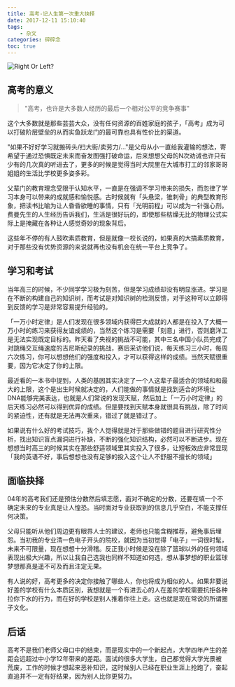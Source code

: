 ```yaml
---
title: 高考-记人生第一次重大抉择
date: 2017-12-11 15:10:40
tags:
    - 杂文
categories: 碎碎念
toc: true
---
```


![Right Or Left?](header.jpeg)

## 高考的意义


> "高考，也许是大多数人经历的最后一个相对公平的竞争赛事"

<!--more-->

这个大多数就是那些芸芸大众，没有任何资源的百姓家庭的孩子，「高考」成为可以打破阶层壁垒的从而实鱼跃龙门的最可靠也具有性价比的渠道。

"如果不好好学习就搬砖头/扫大街/卖劳力/..."是父母从小一直给我灌输的想法，寄希望于通过恐惧既定未来而奋发图强打破命运，后来想想父母的N次劝诫也许只有少有的几次真的听进去了，更多的时候是觉得当时大院里在大城市打工的邻家哥哥姐姐的生活比学校更多姿多彩。

父辈门的教育理念受限于认知水平，一直是在强调不学习带来的损失，而忽律了学习本身可以带来的成就感和愉悦感。古时候就有「头悬梁，锥刺骨」的典型教育形象，把读书比喻为让人昏昏欲睡的事情，只有「光明前程」可以成为一针强心剂。费曼先生的人生经历告诉我们，生活是很好玩的，即使那些枯燥无比的物理公式实际上是掩藏在各种让人感觉奇妙的现象背后。

这些年不停的有人鼓吹素质教育，但是就像一校长说的，如果真的大搞素质教育，对于那些没有优势资源的来说就再也没有机会在统一平台上竞争了。

## 学习和考试

当年高三的时候，不少同学学习极为刻苦，但是学习成绩却没有明显涨进。学习是在不断的构建自己的知识树，而考试是对知识树的检测反馈，对于这种可以立即得到反馈的学习是非常容易提升经验的。

「一万小时定律」是人们发现在很多领域内获得巨大成就的人都是在投入了大概一万小时的练习来获得友谊成绩的，当然这个练习是需要「刻意」进行，否则磨洋工是无法实现既定目标的。昨天看了央视的挑战不可能，其中三名中国小队员完成了对跳绳交互绳速度的吉尼斯纪录的挑战，赛后采访他们说，每天练习三小时，每周六次练习，你可以想想他们的强度和投入，才可以获得这样的成绩。当然天赋很重要，因为它决定了你的上限。

最近看的一本书中提到，人类的基因其实决定了一个人这辈子最适合的领域和和最大的上限，这个是出生时候就决定的，人们能做的事情就是找到适合的环境让DNA能够完美表达，也就是人们常说的发现天赋，然后加上「一万小时定律」的后天练习必然可以得到优异的成绩。但是要找到天赋本身就很具有挑战，除了时间的紧迫性，还有就是无法再次重来，错过了就是错过了。

如果说有什么好的考试技巧，我个人觉得就是对于那些做错的题目进行研究性分析，找出知识盲点漏洞进行补缺，不断的强化知识结构，必然可以不断进步。现在想想当时高三的时候其实在那些舒适领域里其实投入了很多，让短板效应非常显现「我的英语不好，事后想想也没有足够的投入这个让人不舒服不擅长的领域」

## 面临抉择

04年的高考我们还是预估分数然后填志愿，面对不确定的分数，还要在填一个不确定未来的专业真是让人惶恐。当时面对专业获取到的信息几乎空白，不能支撑任何决策。

父母只能听从他们周边更有眼界人士的建议，老师也只能含糊推荐，避免事后埋怨。当初我的专业清一色电子开头的院校，就因为当初觉得「电子」一词很时髦，未来不可限量，现在想想十分滑稽。反正我小时候是没在除了篮球以外的任何领域表现出极大兴趣，所以让我自己选我也同样不知道如何选，想从事梦想的职业篮球梦想那真是遥不可及而且注定无果。

有人说的好，高考更多的决定你接触了哪些人，你也将成为相似的人。如果非要说好差的学校有什么本质区别，我想就是一个有进去心的人在差的学校需要抗拒各种拉你下水的行为，而在好的学校是别人推着你往上走。这也就是现在常说的所谓圈子文化。

## 后话

高考不是我们老师父母口中的结束，而是现实中的一个新起点，大学四年产生的差距会远超过中小学12年带来的差距。面试的很多大学生，自己都觉得大学光景被荒废，工作的时候才想起来恶补知识，这时候别人已经在职业生涯上抢跑了，奋起直追并不一定有好结果，因为别人比你更努力。
